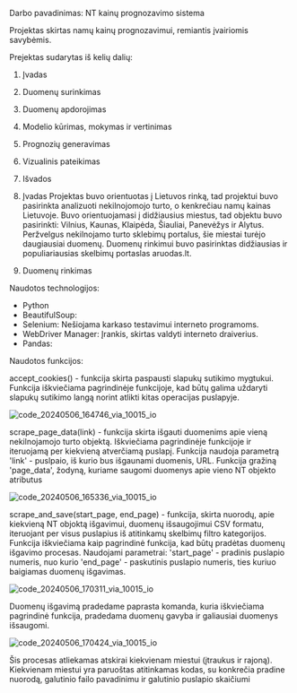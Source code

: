 Darbo pavadinimas: NT kainų prognozavimo sistema

Projektas skirtas namų kainų prognozavimui, remiantis įvairiomis savybėmis.

Prejektas sudarytas iš kelių dalių:

1. Įvadas
2. Duomenų surinkimas 
3. Duomenų apdorojimas 
4. Modelio kūrimas, mokymas ir vertinimas 
5. Prognozių generavimas 
6. Vizualinis pateikimas 
7. Išvados

1. Įvadas
Projektas buvo orientuotas į Lietuvos rinką, tad projektui buvo pasirinkta analizuoti
nekilnojomojo turto, o kenkrečiau namų kainas Lietuvoje. Buvo orientuojamasi į didžiausius 
miestus, tad objektu buvo pasirinkti: Vilnius, Kaunas, Klaipėda, Šiauliai, Panevėžys ir 
Alytus. Peržvelgus nekilnojamo turto sklebimų portalus, šie miestai turėjo daugiausiai 
duomenų. Duomenų rinkimui buvo pasirinktas didžiausias ir populiariausias skelbimų portaslas
aruodas.lt.

2. Duomenų rinkimas

Naudotos technologijos:

- Python
- BeautifulSoup: 
- Selenium: Nešiojama karkaso testavimui interneto programoms.
- WebDriver Manager: Įrankis, skirtas valdyti interneto draiverius.
- Pandas: 

Naudotos funkcijos:

accept_cookies() - funkcija skirta paspausti slapukų sutikimo mygtukui. Funkcija iškviečiama 
pagrindinėje funkcijoje, kad būtų galima uždaryti slapukų sutikimo langą norint atlikti kitas 
operacijas puslapyje. 

![code_20240506_164746_via_10015_io](https://github.com/aMiroslav/BaigiamasisDarbas/assets/163419923/74aea71a-7604-46d6-bf4b-2af2b9f2fc7c)


scrape_page_data(link) - funkcija skirta išgauti duomenims apie vieną nekilnojamojo turto objektą.
Iškviečiama pagrindinėje funkcijoje ir iteruojamą per kiekvieną atverčiamą puslapį. 
Funkcija naudoja parametrą 'link' - puslpaio, iš kurio bus išgaunami duomenis, URL.
Funkcija gražiną 'page_data', žodyną, kuriame saugomi duomenys apie vieno NT objekto atributus

![code_20240506_165336_via_10015_io](https://github.com/aMiroslav/BaigiamasisDarbas/assets/163419923/1204ea94-e088-44f5-b5a8-0ec9846772ff)

scrape_and_save(start_page, end_page) - funkcija, skirta nuorodų, apie kiekvieną NT objoktą išgavimui, 
duomenų išsaugojimui CSV formatu, iteruojant per visus puslapius iš atitinkamų skelbimų filtro
kategorijos. Funkcija iškviečiama kaip pagrindinė funkcija, kad būtų pradėtas duomenų išgavimo procesas.
Naudojami parametrai:     'start_page' - pradinis puslapio numeris, nuo kurio 
'end_page' - paskutinis puslapio numeris, ties kuriuo baigiamas duomenų išgavimas.

![code_20240506_170311_via_10015_io](https://github.com/aMiroslav/BaigiamasisDarbas/assets/163419923/87a1e48f-5a16-40e3-845c-f0bdce4408ad)

Duomenų išgavimą pradedame paprasta komanda, kuria iškviečiama pagrindinė funkcija, pradedama
duomenų gavyba ir galiausiai duomenys išsaugomi. 

![code_20240506_170424_via_10015_io](https://github.com/aMiroslav/BaigiamasisDarbas/assets/163419923/de3b8c0d-6604-4d9e-a73a-73ffcc2f5f94)

Šis procesas atliekamas atskirai kiekvienam miestui (įtraukus ir rajoną). Kiekvienam miestui yra 
paruoštas atitinkamas kodas, su konkrečia pradine nuorodą, galutinio failo pavadinimu ir
galutinio puslapio skaičiumi

